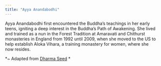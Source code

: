 ```yaml
---
title: "Ayya Anandabodhi"
---
```

Ayya Anandabodhi first encountered the Buddha’s teachings in her early teens, igniting a deep interest in the Buddha’s Path of Awakening. She lived and trained as a nun in the Forest Tradition at Amaravati and Chithurst monasteries in England from 1992 until 2009, when she moved to the US to help  establish Aloka Vihara, a training monastery for women, where she now resides.

*~ Adapted from [Dharma Seed](https://dharmaseed.org/teacher/379/) *
